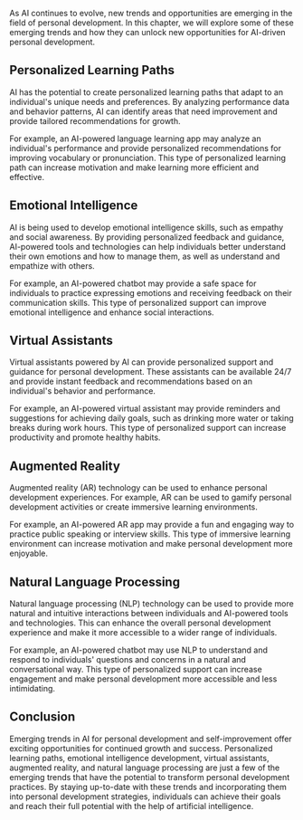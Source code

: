 
As AI continues to evolve, new trends and opportunities are emerging in the field of personal development. In this chapter, we will explore some of these emerging trends and how they can unlock new opportunities for AI-driven personal development.

Personalized Learning Paths
---------------------------

AI has the potential to create personalized learning paths that adapt to an individual's unique needs and preferences. By analyzing performance data and behavior patterns, AI can identify areas that need improvement and provide tailored recommendations for growth.

For example, an AI-powered language learning app may analyze an individual's performance and provide personalized recommendations for improving vocabulary or pronunciation. This type of personalized learning path can increase motivation and make learning more efficient and effective.

Emotional Intelligence
----------------------

AI is being used to develop emotional intelligence skills, such as empathy and social awareness. By providing personalized feedback and guidance, AI-powered tools and technologies can help individuals better understand their own emotions and how to manage them, as well as understand and empathize with others.

For example, an AI-powered chatbot may provide a safe space for individuals to practice expressing emotions and receiving feedback on their communication skills. This type of personalized support can improve emotional intelligence and enhance social interactions.

Virtual Assistants
------------------

Virtual assistants powered by AI can provide personalized support and guidance for personal development. These assistants can be available 24/7 and provide instant feedback and recommendations based on an individual's behavior and performance.

For example, an AI-powered virtual assistant may provide reminders and suggestions for achieving daily goals, such as drinking more water or taking breaks during work hours. This type of personalized support can increase productivity and promote healthy habits.

Augmented Reality
-----------------

Augmented reality (AR) technology can be used to enhance personal development experiences. For example, AR can be used to gamify personal development activities or create immersive learning environments.

For example, an AI-powered AR app may provide a fun and engaging way to practice public speaking or interview skills. This type of immersive learning environment can increase motivation and make personal development more enjoyable.

Natural Language Processing
---------------------------

Natural language processing (NLP) technology can be used to provide more natural and intuitive interactions between individuals and AI-powered tools and technologies. This can enhance the overall personal development experience and make it more accessible to a wider range of individuals.

For example, an AI-powered chatbot may use NLP to understand and respond to individuals' questions and concerns in a natural and conversational way. This type of personalized support can increase engagement and make personal development more accessible and less intimidating.

Conclusion
----------

Emerging trends in AI for personal development and self-improvement offer exciting opportunities for continued growth and success. Personalized learning paths, emotional intelligence development, virtual assistants, augmented reality, and natural language processing are just a few of the emerging trends that have the potential to transform personal development practices. By staying up-to-date with these trends and incorporating them into personal development strategies, individuals can achieve their goals and reach their full potential with the help of artificial intelligence.
